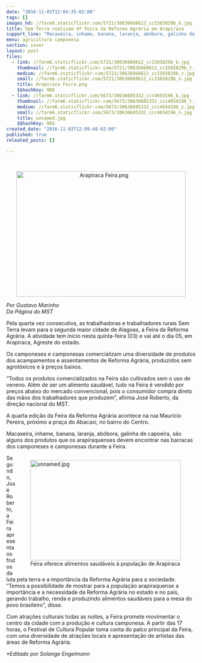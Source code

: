 ```yaml
---
date: "2016-11-03T12:04:35-02:00"
tags: []
images_hd: //farm6.staticflickr.com/5721/30636668612_cc1565829b_b.jpg
title: Sem Terra realizam 4ª Feira da Reforma Agrária em Arapiraca
support_line: "Macaxeira, inhame, banana, laranja, abóbora, galinha de capoeira, são alguns dos produtos saudáveis e a preços baixos, que a população encontra nas barracas da Feira"
menu: agricultura camponesa
section: cover
layout: post
files:
  - link: //farm6.staticflickr.com/5721/30636668612_cc1565829b_b.jpg
    thumbnail: //farm6.staticflickr.com/5721/30636668612_cc1565829b_t.jpg
    medium: //farm6.staticflickr.com/5721/30636668612_cc1565829b_z.jpg
    small: //farm6.staticflickr.com/5721/30636668612_cc1565829b_n.jpg
    title: Arapiraca Feira.png
    $$hashKey: 06D
  - link: //farm6.staticflickr.com/5673/30636685332_ccc465d196_b.jpg
    thumbnail: //farm6.staticflickr.com/5673/30636685332_ccc465d196_t.jpg
    medium: //farm6.staticflickr.com/5673/30636685332_ccc465d196_z.jpg
    small: //farm6.staticflickr.com/5673/30636685332_ccc465d196_n.jpg
    title: unnamed.jpg
    $$hashKey: 06G
created_date: "2016-11-03T12:09:48-02:00"
published: true
releated_posts: []

---
```

<p>&nbsp;</p>

<p style="text-align:center"><img alt="Arapiraca Feira.png" height="334" src="//farm6.staticflickr.com/5721/30636668612_cc1565829b_b.jpg" width="450" /></p>

<p><em>Por Gustavo Marinho<br />
Da P&aacute;gina do MST</em></p>

<p>Pela quarta vez consecutiva, as trabalhadoras e trabalhadores rurais Sem Terra levam para a segunda maior cidade de Alagoas, a Feira da Reforma Agr&aacute;ria. A atividade tem in&iacute;cio nesta quinta-feira (03) e vai at&eacute; o dia 05, em Arapiraca, Agreste do estado.</p>

<p>Os camponeses e camponesas comercializam uma diversidade de produtos dos acampamentos e assentamentos de Reforma Agr&aacute;ria, produzidos sem agrot&oacute;xicos e &agrave; pre&ccedil;os baixos.</p>

<p>&ldquo;Todos os produtos comercializados na Feira s&atilde;o cultivados sem o uso de veneno. Al&eacute;m de ser um alimento saud&aacute;vel, tudo na Feira &eacute; vendido por pre&ccedil;os abaixo do mercado convencional, pois o consumidor compra direto das m&atilde;os dos trabalhadores que produzem&rdquo;, afirma Jos&eacute; Roberto, da dire&ccedil;&atilde;o nacional do MST.</p>

<p>A quarta edi&ccedil;&atilde;o da Feira da Reforma Agr&aacute;ria acontece na rua Maur&iacute;cio Pereira, pr&oacute;ximo a pra&ccedil;a do Abacaxi, no bairro do Centro.</p>

<p>Macaxeira, inhame, banana, laranja, ab&oacute;bora, galinha de capoeira, s&atilde;o alguns dos produtos que os arapiraquenses devem encontrar nas barracas dos camponeses e camponesas durante a Feira.&nbsp;</p>

<figure class="image" style="float:right"><img alt="unnamed.jpg" height="267" src="//farm6.staticflickr.com/5673/30636685332_ccc465d196_b.jpg" width="400" />
<figcaption>Feira oferece alimentos saud&aacute;veis &agrave; popula&ccedil;&atilde;o de&nbsp;Arapiraca</figcaption>
</figure>

<p>Segundo, Jos&eacute; Roberto, a Feira apresenta os frutos da luta pela terra e a import&acirc;ncia da Reforma Agr&aacute;ria para a sociedade. &ldquo;Temos a possibilidade de mostrar para a popula&ccedil;&atilde;o arapiraquense a import&acirc;ncia e a necessidade da Reforma Agr&aacute;ria no estado e no pa&iacute;s, gerando trabalho, renda e produzindo alimentos saud&aacute;veis para a mesa do povo brasileiro&rdquo;, disse.</p>

<p>Com atra&ccedil;&otilde;es culturais todas as noites, a Feira promete movimentar o centro da cidade com a produ&ccedil;&atilde;o e cultura camponesa. A partir das 17 horas, o Festival de Cultura Popular toma conta do palco principal da Feira, com uma diversidade de atra&ccedil;&otilde;es locais e apresenta&ccedil;&atilde;o de artistas das &aacute;reas de Reforma Agr&aacute;ria.</p>

<p><em>*Editado por Solange Engelmann</em></p>

<p><span style="font-size: 6.5pt; font-family: Arial, sans-serif;"><o:p></o:p></span></p>
